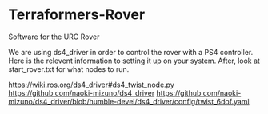 # Terraformers-Rover
Software for the URC Rover

We are using ds4_driver in order to control the rover with a PS4 controller.
Here is the relevent information to setting it up on your system. After, look at start_rover.txt for what nodes to run.

https://wiki.ros.org/ds4_driver#ds4_twist_node.py
https://github.com/naoki-mizuno/ds4_driver
https://github.com/naoki-mizuno/ds4_driver/blob/humble-devel/ds4_driver/config/twist_6dof.yaml
